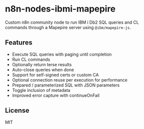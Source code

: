 # n8n-nodes-ibmi-mapepire

Custom n8n community node to run IBM i Db2 SQL queries and CL commands through a Mapepire server using `@ibm/mapepire-js`.

## Features
- Execute SQL queries with paging until completion
- Run CL commands
- Optionally return terse results
- Auto-close queries when done
- Support for self-signed certs or custom CA
- Optional connection reuse per execution for performance
- Prepared / parameterized SQL with JSON parameters
- Toggle inclusion of metadata
- Improved error capture with continueOnFail

## License
MIT
